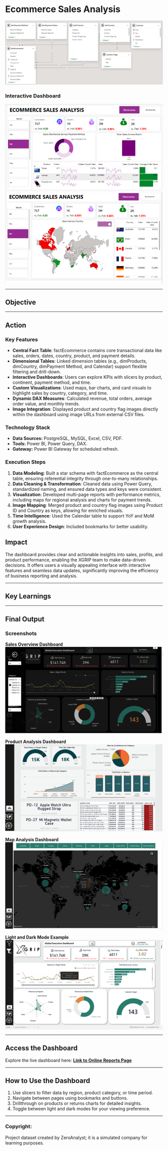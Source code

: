 # **Ecommerce Sales Analysis**

![](https://github.com/worksakshi/Ecommerce-Sales-Analysis-PowerBI-Dashboard/blob/main/Data%20Model%20View.PNG)

### **Interactive Dashboard**  
![Insight_1](https://github.com/worksakshi/Ecommerce-Sales-Analysis-PowerBI-Dashboard/blob/main/image%201.PNG)
![Insight_2](https://github.com/worksakshi/Ecommerce-Sales-Analysis-PowerBI-Dashboard/blob/main/image%202.PNG)

---

## **Objective**  
---

## **Action**  

### **Key Features**   
- **Central Fact Table**: factEcommerce contains core transactional data like sales, orders, dates, country, product, and payment details.
- **Dimensional Tables**: Linked dimension tables (e.g., dimProducts, dimCountry, dimPayment Method, and Calendar) support flexible 
  filtering and drill-down.
- **Interactive Dashboards**: Users can explore KPIs with slicers by product, continent, payment method, and time.
- **Custom Visualizations**: Used maps, bar charts, and card visuals to highlight sales by country, category, and time.
- **Dynamic DAX Measures**: Calculated revenue, total orders, average order value, and monthly trends.
- **Image Integration**: Displayed product and country flag images directly within the dashboard using image URLs from external CSV files.

### **Technology Stack**  
- **Data Sources:** PostgreSQL, MySQL, Excel, CSV, PDF.  
- **Tools:** Power BI, Power Query, DAX.  
- **Gateway:** Power BI Gateway for scheduled refresh.

### **Execution Steps**  

1. **Data Modeling**: Built a star schema with factEcommerce as the central table, ensuring referential integrity through one-to-many relationships.
2. **Data Cleaning & Transformation**: Cleaned data using Power Query, standardized naming, and ensured data types and keys were consistent.
3. **Visualization**: Developed multi-page reports with performance metrics, including maps for regional analysis and charts for payment trends.
4. **Image Mapping**: Merged product and country flag images using Product ID and Country as keys, allowing for enriched visuals.
5. **Time Intelligence**: Used the Calendar table to support YoY and MoM growth analysis.
6. **User Experience Design**: Included bookmarks for better usability.



## **Impact**  

The dashboard provides clear and actionable insights into sales, profits, and product performance, enabling the XGRIP team to make data-driven decisions. It offers users a visually appealing interface with interactive features and seamless data updates, significantly improving the efficiency of business reporting and analysis.

---

## **Key Learnings**  

---

## **Final Output**  

### **Screenshots**  
**Sales Overview Dashboard**  
![Sales Overview](https://github.com/najirh/XGRIP-Power-BI-Executive-Dashboard/blob/main/dark%20dashboard.png)  

**Product Analysis Dashboard**  
![Product Analysis](https://github.com/najirh/XGRIP-Power-BI-Executive-Dashboard/blob/main/product.png)  

**Map Analysis Dashboard**  
![Map Analysis](https://github.com/najirh/XGRIP-Power-BI-Executive-Dashboard/blob/main/dark%20map.png)  

**Light and Dark Mode Example**  
![Light and Dark Mode](https://github.com/najirh/XGRIP-Power-BI-Executive-Dashboard/blob/main/light%20dashboard.png)

---

## **Access the Dashboard**  
Explore the live dashboard here: **[Link to Online Reports Page](https://app.powerbi.com/view?r=eyJrIjoiMDE5N2U2ZTAtZDA2Zi00MDgyLWI0MjMtZTlkYjc1ODc0MWVkIiwidCI6ImY3NDM5NmYzLTgwMTUtNGI3NC1iNDY4LWNkYTA0NTEzZDg0YyJ9)**  

---

## **How to Use the Dashboard**  
1. Use slicers to filter data by region, product category, or time period.  
2. Navigate between pages using bookmarks and buttons.  
3. Drillthrough on products or returns charts for detailed insights.  
4. Toggle between light and dark modes for your viewing preference.

---

### **Copyright:**  
Project dataset created by ZeroAnalyst; it is a simulated company for learning purposes.
